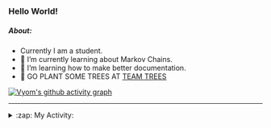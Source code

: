 ### Hello World!

##### About:
- Currently I am a student.
- 🌱 I’m currently learning about Markov Chains.
- 🌱 I’m learning how to make better documentation.
- 🌱 GO PLANT SOME TREES AT [TEAM TREES](https://teamtrees.org/)

[![Vyom's github activity graph](https://activity-graph.herokuapp.com/graph?username=Vyvy-vi)](https://github.com/ashutosh00710/github-readme-activity-graph)

---
<details>
  <summary>:zap: My Activity:</summary>
  
<!--START_SECTION:waka-->
**I'm a Night 🦉** 

```text
🌞 Morning    67 commits     ██░░░░░░░░░░░░░░░░░░░░░░░   10.03% 
🌆 Daytime    156 commits    █████░░░░░░░░░░░░░░░░░░░░   23.35% 
🌃 Evening    209 commits    ███████░░░░░░░░░░░░░░░░░░   31.29% 
🌙 Night      236 commits    ████████░░░░░░░░░░░░░░░░░   35.33%

```
📅 **I'm Most Productive on Sunday** 

```text
Monday       66 commits     ██░░░░░░░░░░░░░░░░░░░░░░░   9.88% 
Tuesday      110 commits    ████░░░░░░░░░░░░░░░░░░░░░   16.47% 
Wednesday    104 commits    ████░░░░░░░░░░░░░░░░░░░░░   15.57% 
Thursday     84 commits     ███░░░░░░░░░░░░░░░░░░░░░░   12.57% 
Friday       88 commits     ███░░░░░░░░░░░░░░░░░░░░░░   13.17% 
Saturday     66 commits     ██░░░░░░░░░░░░░░░░░░░░░░░   9.88% 
Sunday       150 commits    █████░░░░░░░░░░░░░░░░░░░░   22.46%

```


📊 **This Week I Spent My Time On** 

```text
🔥 Editors: 
VS Code                  24 hrs 10 mins      ███████████████████████░░   92.8% 
Vim                      1 hr 52 mins        █░░░░░░░░░░░░░░░░░░░░░░░░   7.2%

🐱‍💻 Projects: 
uni-webpages             12 hrs 2 mins       ███████████░░░░░░░░░░░░░░   46.22% 
api                      4 hrs 13 mins       ████░░░░░░░░░░░░░░░░░░░░░   16.24% 
CSF                      3 hrs 53 mins       ███░░░░░░░░░░░░░░░░░░░░░░   14.95% 
praise_backend_js        2 hrs 46 mins       ██░░░░░░░░░░░░░░░░░░░░░░░   10.67% 
blog                     2 hrs 3 mins        ██░░░░░░░░░░░░░░░░░░░░░░░   7.89%

```


 Last Updated on 04/05/2022 19:04:20 UTC
<!--END_SECTION:waka-->
</details>
